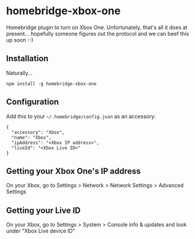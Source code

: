 # homebridge-xbox-one

Homebridge plugin to turn on Xbox One.  Unfortunately, that's all it does at present... hopefully someone figures out the protocol and we can beef this up soon :-)

## Installation

Naturally...
```
npm install -g homebridge-xbox-one
```

## Configuration

Add this to your `~/.homebridge/config.json` as an accessory:
```
{
  "accessory": "Xbox",
  "name": "Xbox",
  "ipAddress": "<Xbox IP address>",
  "liveId": "<Xbox Live ID>"
}
```

## Getting your Xbox One's IP address

On your Xbox, go to Settings > Network > Network Settings > Advanced Settings

## Getting your Live ID

On your Xbox, go to Settings > System > Console info & updates and look under "Xbox Live device ID"
